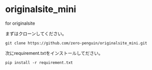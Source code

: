 # originalsite_mini
for originalsite

まずはクローンしてください。
```
git clone https://github.com/zero-penguin/originalsite_mini.git
```

次にrequirement.txtをインストールしてださい。

```
pip install -r requirement.txt
```
